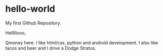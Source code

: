 # hello-world
My first Github Repository.

Helllllooo,

Qmoney here. I like html/css, python and android development. I also like tacos and beer and I drive a Dodge Stratus.
